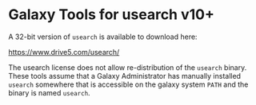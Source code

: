 # Galaxy Tools for usearch v10+

A 32-bit version of `usearch` is available to download here: 

https://www.drive5.com/usearch/

The usearch license does not allow re-distribution of the `usearch` binary. These tools assume that a Galaxy Administrator
has manually installed `usearch` somewhere that is accessible on the galaxy system `PATH` and the binary is named `usearch`.
